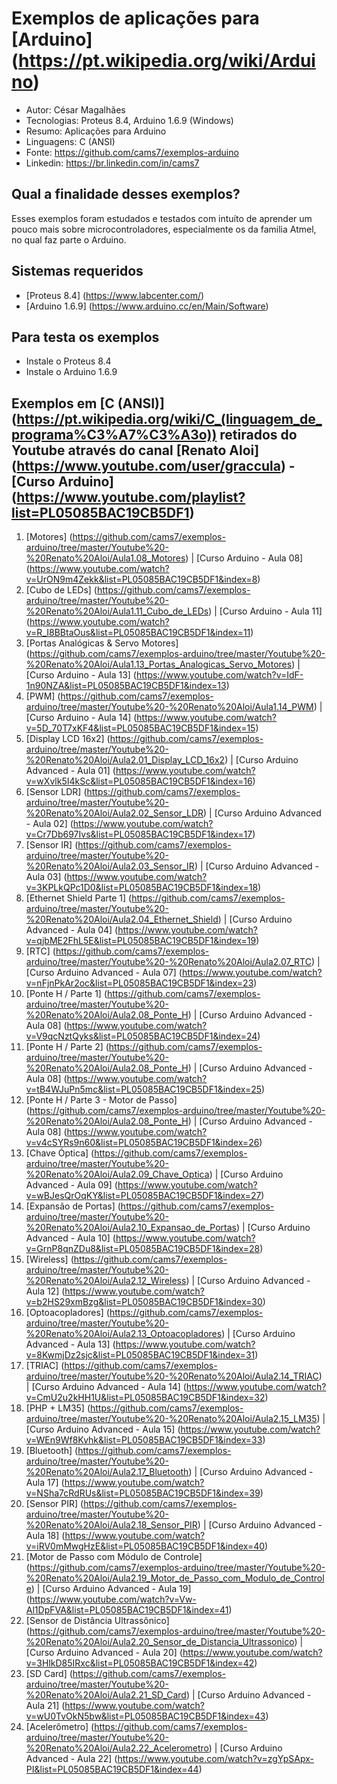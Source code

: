 Exemplos de aplicações para [Arduino] (https://pt.wikipedia.org/wiki/Arduino)
========================
* Autor: César Magalhães
* Tecnologias: Proteus 8.4, Arduino 1.6.9 (Windows)
* Resumo: Aplicações para Arduino
* Linguagens: C (ANSI)
* Fonte: <https://github.com/cams7/exemplos-arduino>
* Linkedin: <https://br.linkedin.com/in/cams7>

Qual a finalidade desses exemplos?
-------------------
Esses exemplos foram estudados e testados com intuíto de aprender um pouco mais sobre microcontroladores, especialmente os da familia Atmel, no qual faz parte o Arduino.

Sistemas requeridos
-------------------
* [Proteus 8.4] (https://www.labcenter.com/)
* [Arduino 1.6.9] (https://www.arduino.cc/en/Main/Software)

Para testa os exemplos
-------------------
* Instale o Proteus 8.4
* Instale o Arduino 1.6.9

Exemplos em [C (ANSI)] (https://pt.wikipedia.org/wiki/C_(linguagem_de_programa%C3%A7%C3%A3o)) retirados do Youtube através do canal [Renato Aloi] (https://www.youtube.com/user/graccula) - [Curso Arduino] (https://www.youtube.com/playlist?list=PL05085BAC19CB5DF1)
-------------------
01. [Motores] (https://github.com/cams7/exemplos-arduino/tree/master/Youtube%20-%20Renato%20Aloi/Aula1.08_Motores) | [Curso Arduino - Aula 08] (https://www.youtube.com/watch?v=UrON9m4Zekk&list=PL05085BAC19CB5DF1&index=8)
02. [Cubo de LEDs] (https://github.com/cams7/exemplos-arduino/tree/master/Youtube%20-%20Renato%20Aloi/Aula1.11_Cubo_de_LEDs) | [Curso Arduino - Aula 11] (https://www.youtube.com/watch?v=R_I8BBtaOus&list=PL05085BAC19CB5DF1&index=11)
03. [Portas Analógicas & Servo Motores] (https://github.com/cams7/exemplos-arduino/tree/master/Youtube%20-%20Renato%20Aloi/Aula1.13_Portas_Analogicas_Servo_Motores) | [Curso Arduino - Aula 13] (https://www.youtube.com/watch?v=IdF-1n90NZA&list=PL05085BAC19CB5DF1&index=13)
04. [PWM] (https://github.com/cams7/exemplos-arduino/tree/master/Youtube%20-%20Renato%20Aloi/Aula1.14_PWM) | [Curso Arduino - Aula 14] (https://www.youtube.com/watch?v=5D_70T7xKF4&list=PL05085BAC19CB5DF1&index=15)
05. [Display LCD 16x2] (https://github.com/cams7/exemplos-arduino/tree/master/Youtube%20-%20Renato%20Aloi/Aula2.01_Display_LCD_16x2) | [Curso Arduino Advanced - Aula 01] (https://www.youtube.com/watch?v=wXvlk5I4kSc&list=PL05085BAC19CB5DF1&index=16)
06. [Sensor LDR] (https://github.com/cams7/exemplos-arduino/tree/master/Youtube%20-%20Renato%20Aloi/Aula2.02_Sensor_LDR) | [Curso Arduino Advanced - Aula 02] (https://www.youtube.com/watch?v=Cr7Db697Ivs&list=PL05085BAC19CB5DF1&index=17)
07. [Sensor IR] (https://github.com/cams7/exemplos-arduino/tree/master/Youtube%20-%20Renato%20Aloi/Aula2.03_Sensor_IR) | [Curso Arduino Advanced - Aula 03] (https://www.youtube.com/watch?v=3KPLkQPc1D0&list=PL05085BAC19CB5DF1&index=18)
08. [Ethernet Shield Parte 1] (https://github.com/cams7/exemplos-arduino/tree/master/Youtube%20-%20Renato%20Aloi/Aula2.04_Ethernet_Shield) | [Curso Arduino Advanced - Aula 04] (https://www.youtube.com/watch?v=qjbME2FhL5E&list=PL05085BAC19CB5DF1&index=19)
09. [RTC] (https://github.com/cams7/exemplos-arduino/tree/master/Youtube%20-%20Renato%20Aloi/Aula2.07_RTC) | [Curso Arduino Advanced - Aula 07] (https://www.youtube.com/watch?v=nFjnPkAr2oc&list=PL05085BAC19CB5DF1&index=23)
10. [Ponte H / Parte 1] (https://github.com/cams7/exemplos-arduino/tree/master/Youtube%20-%20Renato%20Aloi/Aula2.08_Ponte_H) | [Curso Arduino Advanced - Aula 08] (https://www.youtube.com/watch?v=V9qcNztQyks&list=PL05085BAC19CB5DF1&index=24)
11. [Ponte H / Parte 2] (https://github.com/cams7/exemplos-arduino/tree/master/Youtube%20-%20Renato%20Aloi/Aula2.08_Ponte_H) | [Curso Arduino Advanced - Aula 08] (https://www.youtube.com/watch?v=tB4WJuPn5mc&list=PL05085BAC19CB5DF1&index=25)
12. [Ponte H / Parte 3 - Motor de Passo] (https://github.com/cams7/exemplos-arduino/tree/master/Youtube%20-%20Renato%20Aloi/Aula2.08_Ponte_H) | [Curso Arduino Advanced - Aula 08] (https://www.youtube.com/watch?v=v4cSYRs9n60&list=PL05085BAC19CB5DF1&index=26)
13. [Chave Óptica] (https://github.com/cams7/exemplos-arduino/tree/master/Youtube%20-%20Renato%20Aloi/Aula2.09_Chave_Optica) | [Curso Arduino Advanced - Aula 09] (https://www.youtube.com/watch?v=wBJesQrOqKY&list=PL05085BAC19CB5DF1&index=27)
14. [Expansão de Portas] (https://github.com/cams7/exemplos-arduino/tree/master/Youtube%20-%20Renato%20Aloi/Aula2.10_Expansao_de_Portas) | [Curso Arduino Advanced - Aula 10] (https://www.youtube.com/watch?v=GrnP8qnZDu8&list=PL05085BAC19CB5DF1&index=28)
15. [Wireless] (https://github.com/cams7/exemplos-arduino/tree/master/Youtube%20-%20Renato%20Aloi/Aula2.12_Wireless) | [Curso Arduino Advanced - Aula 12] (https://www.youtube.com/watch?v=b2HS29xmBzg&list=PL05085BAC19CB5DF1&index=30)
16. [Optoacopladores] (https://github.com/cams7/exemplos-arduino/tree/master/Youtube%20-%20Renato%20Aloi/Aula2.13_Optoacopladores) | [Curso Arduino Advanced - Aula 13] (https://www.youtube.com/watch?v=8KwmjDz2sjc&list=PL05085BAC19CB5DF1&index=31)
17. [TRIAC] (https://github.com/cams7/exemplos-arduino/tree/master/Youtube%20-%20Renato%20Aloi/Aula2.14_TRIAC) | [Curso Arduino Advanced - Aula 14] (https://www.youtube.com/watch?v=CmU2u2kHH1U&list=PL05085BAC19CB5DF1&index=32)
18. [PHP + LM35] (https://github.com/cams7/exemplos-arduino/tree/master/Youtube%20-%20Renato%20Aloi/Aula2.15_LM35) | [Curso Arduino Advanced - Aula 15] (https://www.youtube.com/watch?v=WEn9Wf8Kvhk&list=PL05085BAC19CB5DF1&index=33)
19. [Bluetooth] (https://github.com/cams7/exemplos-arduino/tree/master/Youtube%20-%20Renato%20Aloi/Aula2.17_Bluetooth) | [Curso Arduino Advanced - Aula 17] (https://www.youtube.com/watch?v=NSha7cRdRUs&list=PL05085BAC19CB5DF1&index=39)
20. [Sensor PIR] (https://github.com/cams7/exemplos-arduino/tree/master/Youtube%20-%20Renato%20Aloi/Aula2.18_Sensor_PIR) | [Curso Arduino Advanced - Aula 18] (https://www.youtube.com/watch?v=iRV0mMwgHzE&list=PL05085BAC19CB5DF1&index=40)
21. [Motor de Passo com Módulo de Controle] (https://github.com/cams7/exemplos-arduino/tree/master/Youtube%20-%20Renato%20Aloi/Aula2.19_Motor_de_Passo_com_Modulo_de_Controle) | [Curso Arduino Advanced - Aula 19] (https://www.youtube.com/watch?v=Vw-Al1DpFVA&list=PL05085BAC19CB5DF1&index=41)
22. [Sensor de Distância Ultrassônico] (https://github.com/cams7/exemplos-arduino/tree/master/Youtube%20-%20Renato%20Aloi/Aula2.20_Sensor_de_Distancia_Ultrassonico) | [Curso Arduino Advanced - Aula 20] (https://www.youtube.com/watch?v=3HlkD85IRxc&list=PL05085BAC19CB5DF1&index=42)
23. [SD Card] (https://github.com/cams7/exemplos-arduino/tree/master/Youtube%20-%20Renato%20Aloi/Aula2.21_SD_Card) | [Curso Arduino Advanced - Aula 21] (https://www.youtube.com/watch?v=wU0TvOkN5bw&list=PL05085BAC19CB5DF1&index=43)
24. [Acelerômetro] (https://github.com/cams7/exemplos-arduino/tree/master/Youtube%20-%20Renato%20Aloi/Aula2.22_Acelerometro) | [Curso Arduino Advanced - Aula 22] (https://www.youtube.com/watch?v=zgYpSApx-PI&list=PL05085BAC19CB5DF1&index=44)